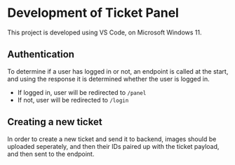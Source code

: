 # Development of Ticket Panel

This project is developed using VS Code, on Microsoft Windows 11.

## Authentication

To determine if a user has logged in or not, an endpoint is called at the start, and using the response it is determined whether the user is logged in.

- If logged in, user will be redirected to `/panel`
- If not, user will be redirected to `/login`

## Creating a new ticket

In order to create a new ticket and send it to backend, images should be uploaded seperately, and then their IDs paired up with the ticket payload, and then sent to the endpoint.
